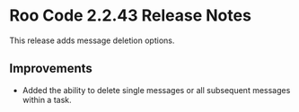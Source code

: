 # Roo Code 2.2.43 Release Notes

This release adds message deletion options.

## Improvements

*   Added the ability to delete single messages or all subsequent messages within a task.